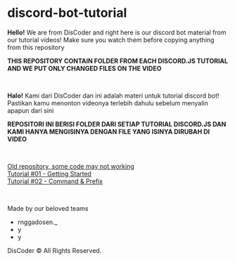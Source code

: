 # discord-bot-tutorial

**Hello!**
We are from DisCoder and right here is our discord bot material from our tutorial videos!
Make sure you watch them before copying anything from this repository

**THIS REPOSITORY CONTAIN FOLDER FROM EACH DISCORD.JS TUTORIAL AND WE PUT ONLY CHANGED FILES ON THE VIDEO**

</br>

**Halo!**
Kami dari DisCoder dan ini adalah materi untuk tutorial discord bot!
Pastikan kamu menonton videonya terlebih dahulu sebelum menyalin apapun dari sini

**REPOSITORI INI BERISI FOLDER DARI SETIAP TUTORIAL DISCORD.JS DAN KAMI HANYA MENGISINYA DENGAN FILE YANG ISINYA DIRUBAH DI VIDEO**

</br>

[Old repository, some code may not working](https://github.com/DisCoderID/discord-bot-tutorial-old)\
[Tutorial #01 - Getting Started](https://youtu.be/Y3mFZYhUu9o)\
[Tutorial #02 - Command & Prefix](https://youtu.be/a3aIzDYZ3B4)

</br>

Made by our beloved teams
- rnggadosen._
- y
- y

DisCoder © All Rights Reserved.
